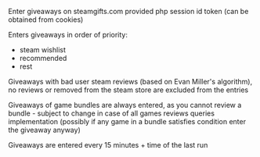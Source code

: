 Enter giveaways on steamgifts.com provided php session id token (can be obtained from cookies)

Enters giveaways in order of priority:
+ steam wishlist
+ recommended
+ rest

Giveaways with bad user steam reviews (based on Evan Miller's algorithm), no reviews or removed from the steam store are excluded from the entries

Giveaways of game bundles are always entered, as you cannot review a bundle - subject to change in case of all games reviews queries implementation (possibly if any game in a bundle satisfies condition enter the giveaway anyway)


Giveaways are entered every 15 minutes + time of the last run
